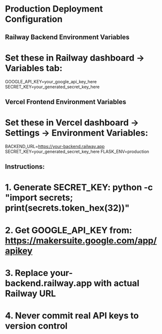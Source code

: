 # Production Deployment Configuration

## Railway Backend Environment Variables
# Set these in Railway dashboard -> Variables tab:
GOOGLE_API_KEY=your_google_api_key_here
SECRET_KEY=your_generated_secret_key_here

## Vercel Frontend Environment Variables  
# Set these in Vercel dashboard -> Settings -> Environment Variables:
BACKEND_URL=https://your-backend.railway.app
SECRET_KEY=your_generated_secret_key_here
FLASK_ENV=production

## Instructions:
# 1. Generate SECRET_KEY: python -c "import secrets; print(secrets.token_hex(32))"
# 2. Get GOOGLE_API_KEY from: https://makersuite.google.com/app/apikey
# 3. Replace your-backend.railway.app with actual Railway URL
# 4. Never commit real API keys to version control